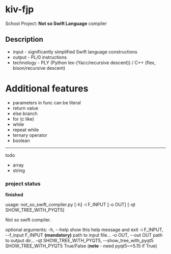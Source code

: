 # kiv-fjp

School Project: **Not so Swift Language** compiler

## Description
- input - significantly simplified Swift language constructions
- output - PL/0 instructions
- technology - PLY (Python lex-(Yacc/recursive descent)) / C++ (flex, bison/recursive descent)

# Additional features
- parameters in func can be literal
- return value
- else branch
- for (c like)
- while
- repeat while
- ternary operator
- boolean
-------
todo

[comment]: <> (- for defined in https://docs.swift.org/swift-book/LanguageGuide/ControlFlow.html)


[comment]: <> (    for index in 1...5 { some code })


- array
- string



### project status
**finished**

usage: not_so_swift_compiler.py [-h] -i F_INPUT [-o OUT]
                                [-qt SHOW_TREE_WITH_PYQT5]

Not so swift compiler.

optional arguments:
  -h, --help            show this help message and exit
  -i F_INPUT, --f_input F_INPUT **(mandatory)**
                        path to input file...
  -o OUT, --out OUT     path to output dir...
  -qt SHOW_TREE_WITH_PYQT5, --show_tree_with_pyqt5 SHOW_TREE_WITH_PYQT5
                        True/False (**note** - need pyqt5~=5.15 if True)

